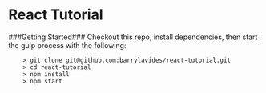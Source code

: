 # React Tutorial


###Getting Started###
Checkout this repo, install dependencies, then start the gulp process with the following:

```
	> git clone git@github.com:barrylavides/react-tutorial.git
	> cd react-tutorial
	> npm install
	> npm start
```